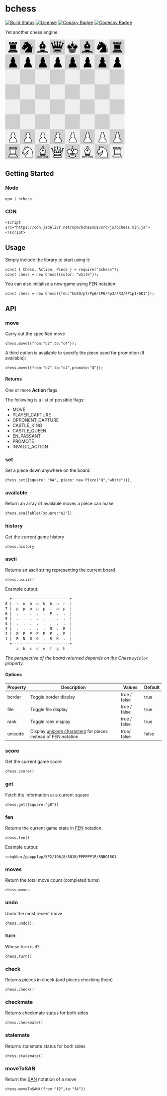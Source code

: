 # bchess

[![Build Status](https://travis-ci.com/blairjordan/bchess.svg?branch=master)](https://travis-ci.com/blairjordan/bchess) [![License](https://img.shields.io/github/license/blairjordan/bchess.svg)](https://opensource.org/licenses/MIT) [![Codacy Badge](https://api.codacy.com/project/badge/Grade/1c77ee10589f47ccbc33c82db9b903ea)](https://www.codacy.com/app/blairjordan/bchess?utm_source=github.com&amp;utm_medium=referral&amp;utm_content=blairjordan/bchess&amp;utm_campaign=Badge_Grade) [![Codecov Badge](https://codecov.io/gh/blairjordan/bchess/branch/master/graph/badge.svg)](https://codecov.io/gh/blairjordan/bchess)

Yet another chess engine.

![](img/screenshot1.png?raw=true)

## Getting Started

### Node

    npm i bchess

### CDN

    <script src="https://cdn.jsdelivr.net/npm/bchess@1/src/js/bchess.min.js"></script>

## Usage

Simply include the library to start using it:

    const { Chess, Action, Piece } = require("bchess");
    const chess = new Chess({color: "white"});

You can also initialise a new game using FEN notation:

    const chess = new Chess({fen:"kb5Q/p7/Pp6/1P6/4p3/4R3/4P1p1/6K1"});

## API

### move
Carry out the specified move

    chess.move({from:"c2",to:"c4"});

A third option is available to specify the piece used for promotion (if available):

    chess.move({from:"c2",to:"c4",promote:"Q"});

#### Returns

One or more **Action** flags.

The following is a list of possible flags:
 - MOVE
 - PLAYER_CAPTURE
 - OPPONENT_CAPTURE
 - CASTLE_KING
 - CASTLE_QUEEN
 - EN_PASSANT
 - PROMOTE
 - INVALID_ACTION

### set
Set a piece down anywhere on the board:

    chess.set({square: "h4", piece: new Piece("Q","white")});

### available
Return an array of available moves a piece can make

    chess.available({square:"e2"})

### history

Get the current game history

    chess.history
    
### ascii

Returns an ascii string representing the current board

    chess.ascii()

Example output:

      +--------------------------+
    8 |  r  n  b  q  k  b  n  r  |
    7 |  p  p  p  p  p  .  p  p  |
    6 |  .  .  .  .  .  P  .  .  |
    5 |  .  .  .  .  .  .  .  .  |
    4 |  .  .  .  .  .  .  .  .  |
    3 |  .  .  .  .  .  N  .  B  |
    2 |  P  P  P  P  P  P  .  P  |
    1 |  R  N  B  Q  .  R  K  .  |
      +--------------------------+
         a  b  c  d  e  f  g  h

*The perspective of the board returned depends on the Chess `myColor` property.*

#### Options

|Property|Description|Values|Default|
|--|--|--|--|
|border|Toggle border display|true / false|true|
|file|Toggle file display|true / false|true|
|rank|Toggle rank display|true / false|true|
|unicode|Display [unicode characters](https://en.wikipedia.org/wiki/Chess_symbols_in_Unicode) for pieces instead of FEN notation|true/ false|false|

### score

Get the current game score

    chess.score()

### get

Fetch the information at a current square

    chess.get({square:"g8"})

### fen

Returns the current game state in [FEN](https://en.wikipedia.org/wiki/Forsyth%E2%80%93Edwards_Notation) notation.

    chess.fen()

Example output:

    rnbqkbnr/ppppp1pp/5P2/1Q6/8/5N1B/PPPPPP1P/RNBQ1RK1

### moves

Return the total move count (completed turns)

    chess.moves

### undo

Undo the most recent move

    chess.undo();

### turn

Whose turn is it?

    chess.turn()

### check

Returns pieces in check (and pieces checking them)

    chess.check()

### checkmate

Returns checkmate status for both sides

    chess.checkmate()

### stalemate

Returns stalemate status for both sides

    chess.stalemate()

### moveToSAN

Return the [SAN](https://en.wikipedia.org/wiki/Algebraic_notation_(chess)) notation of a move

    chess.moveToSAN({from:"f2",to:"f4"})
